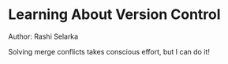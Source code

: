 # Learning About Version Control

Author: Rashi Selarka

Solving merge conflicts takes conscious effort, but I can do it!
